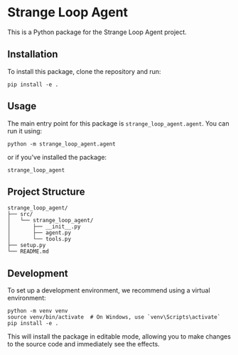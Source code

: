 # Strange Loop Agent

This is a Python package for the Strange Loop Agent project.

## Installation

To install this package, clone the repository and run:

```
pip install -e .
```

## Usage

The main entry point for this package is `strange_loop_agent.agent`. You can run it using:

```
python -m strange_loop_agent.agent
```

or if you've installed the package:

```
strange_loop_agent
```

## Project Structure

```
strange_loop_agent/
├── src/
│   └── strange_loop_agent/
│       ├── __init__.py
│       ├── agent.py
│       └── tools.py
├── setup.py
└── README.md
```

## Development

To set up a development environment, we recommend using a virtual environment:

```
python -m venv venv
source venv/bin/activate  # On Windows, use `venv\Scripts\activate`
pip install -e .
```

This will install the package in editable mode, allowing you to make changes to the source code and immediately see the effects.